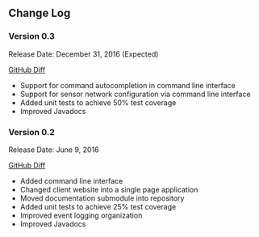 ## Change Log

### Version 0.3

Release Date: December 31, 2016 (Expected)

[GitHub Diff](https://github.com/ghorbanzade/sloth/compare/sloth-0.3...sloth-0.2)

 * Support for command autocompletion in command line interface
 * Support for sensor network configuration via command line interface
 * Added unit tests to achieve 50% test coverage
 * Improved Javadocs

### Version 0.2

Release Date: June 9, 2016

[GitHub Diff](https://github.com/ghorbanzade/sloth/compare/sloth-0.2...sloth-0.1)

 * Added command line interface
 * Changed client website into a single page application
 * Moved documentation submodule into repository
 * Added unit tests to achieve 25% test coverage
 * Improved event logging organization
 * Improved Javadocs
